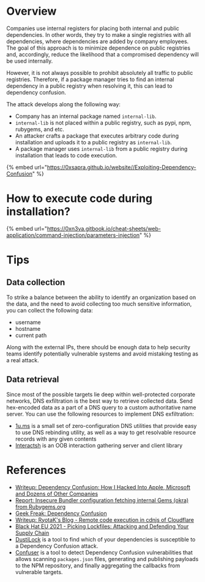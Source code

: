 # Overview

Companies use internal registers for placing both internal and public dependencies. In other words, they try to make a single registries with all dependencies, where dependencies are added by company employees. The goal of this approach is to minimize dependence on public registries and, accordingly, reduce the likelihood that a compromised dependency will be used internally.

However, it is not always possible to prohibit absolutely all traffic to public registries. Therefore, if a package manager tries to find an internal dependency in a public registry when resolving it, this can lead to dependency confusion.

The attack develops along the following way:

- Company has an internal package named `internal-lib`.
- `internal-lib` is not placed within a public registry, such as pypi, npm, rubygems, and etc.
- An attacker crafts a package that executes arbitrary code during installation and uploads it to a public registry as `internal-lib`.
- A package manager uses `internal-lib` from a public registry during installation that leads to code execution.

{% embed url="https://0xsapra.github.io/website//Exploiting-Dependency-Confusion" %}

# How to execute code during installation?

{% embed url="https://0xn3va.gitbook.io/cheat-sheets/web-application/command-injection/parameters-injection" %}

# Tips

## Data collection

To strike a balance between the ability to identify an organization based on the data, and the need to avoid collecting too much sensitive information, you can collect the following data:

- username
- hostname
- current path

Along with the external IPs, there should be enough data to help security teams identify potentially vulnerable systems and avoid mistaking testing as a real attack.

## Data retrieval

Since most of the possible targets lie deep within well-protected corporate networks, DNS exfiltration is the best way to retrieve collected data. Send hex-encoded data as a part of a DNS query to a custom authoritative name server. You can use the following resources to implement DNS exfiltration:

- [1u.ms](https://github.com/neex/1u.ms) is a small set of zero-configuration DNS utilities that provide easy to use DNS rebinding utility, as well as a way to get resolvable resource records with any given contents
- [Interactsh](https://github.com/projectdiscovery/interactsh) is an OOB interaction gathering server and client library

# References

- [Writeup: Dependency Confusion: How I Hacked Into Apple, Microsoft and Dozens of Other Companies](https://medium.com/@alex.birsan/dependency-confusion-4a5d60fec610)
- [Report: Insecure Bundler configuration fetching internal Gems (okra) from Rubygems.org](https://hackerone.com/reports/1104874)
- [Geek Freak: Dependency Confusion](https://dhiyaneshgeek.github.io/web/security/2021/09/04/dependency-confusion/)
- [Writeup: RyotaK's Blog - Remote code execution in cdnjs of Cloudflare](https://blog.ryotak.me/post/cdnjs-remote-code-execution-en/)
- [Black Hat EU 2021 - Picking Lockfiles: Attacking and Defending Your Supply Chain](https://gitlab.com/gitlab-com/gl-security/threatmanagement/redteam/redteam-public/red-team-tech-notes/-/tree/master/blackhat-eu-2021-picking-lockfiles)
- [DustiLock](https://github.com/Checkmarx/dustilock) is a tool to find which of your dependencies is susceptible to a Dependency Confusion attack.
- [Confuser](https://github.com/doyensec/confuser) is a tool to detect Dependency Confusion vulnerabilities that allows scanning `packages.json` files, generating and publishing payloads to the NPM repository, and finally aggregating the callbacks from vulnerable targets.
